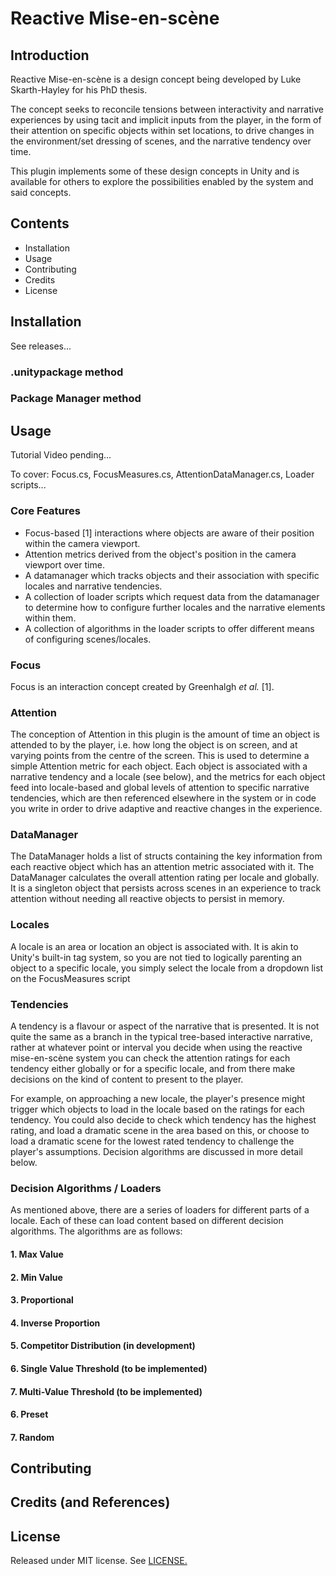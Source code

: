 # Reactive Mise-en-scène

## Introduction

Reactive Mise-en-scène is a design concept being developed by Luke Skarth-Hayley for his PhD thesis.

The concept seeks to reconcile tensions between interactivity and narrative experiences by using tacit and implicit inputs from the player, in the form of their attention on specific objects within set locations, to drive changes in the environment/set dressing of scenes, and the narrative tendency over time.

This plugin implements some of these design concepts in Unity and is available for others to explore the possibilities enabled by the system and said concepts.

## Contents

* Installation
* Usage
* Contributing
* Credits
* License

## Installation

See releases...

### .unitypackage method

### Package Manager method

## Usage

Tutorial Video pending...

To cover: Focus.cs, FocusMeasures.cs, AttentionDataManager.cs, Loader scripts...

### Core Features

- Focus-based [1] interactions where objects are aware of their position within the camera viewport.
- Attention metrics derived from the object's position in the camera viewport over time.
- A datamanager which tracks objects and their association with specific locales and narrative tendencies.
- A collection of loader scripts which request data from the datamanager to determine how to configure further locales and the narrative elements within them.
- A collection of algorithms in the loader scripts to offer different means of configuring scenes/locales.

### Focus 

Focus is an interaction concept created by Greenhalgh *et al.* [1]. 

### Attention

The conception of Attention in this plugin is the amount of time an object is attended to by the player, i.e. how long the object is on screen, and at varying points from the centre of the screen. This is used to determine a simple Attention metric for each object. Each object is associated with a narrative tendency and a locale (see below), and the metrics for each object feed into locale-based and global levels of attention to specific narrative tendencies, which are then referenced elsewhere in the system or in code you write in order to drive adaptive and reactive changes in the experience.

### DataManager

The DataManager holds a list of structs containing the key information from each reactive object which has an attention metric associated with it. The DataManager calculates the overall attention rating per locale and globally. It is a singleton object that persists across scenes in an experience to track attention without needing all reactive objects to persist in memory.

### Locales

A locale is an area or location an object is associated with. It is akin to Unity's built-in tag system, so you are not tied to logically parenting an object to a specific locale, you simply select the locale from a dropdown list on the FocusMeasures script

### Tendencies

A tendency is a flavour or aspect of the narrative that is presented. It is not quite the same as a branch in the typical tree-based interactive narrative, rather at whatever point or interval you decide when using the reactive mise-en-scène system you can check the attention ratings for each tendency either globally or for a specific locale, and from there make decisions on the kind of content to present to the player.

For example, on approaching a new locale, the player's presence might trigger which objects to load in the locale based on the ratings for each tendency. You could also decide to check which tendency has the highest rating, and load a dramatic scene in the area based on this, or choose to load a dramatic scene for the lowest rated tendency to challenge the player's assumptions. Decision algorithms are discussed in more detail below.

### Decision Algorithms / Loaders

As mentioned above, there are a series of loaders for different parts of a locale. Each of these can load content based on different decision algorithms. The algorithms are as follows:

#### 1. Max Value
#### 2. Min Value
#### 3. Proportional
#### 4. Inverse Proportion
#### 5. Competitor Distribution (in development)
#### 6. Single Value Threshold (to be implemented)
#### 7. Multi-Value Threshold (to be implemented)
#### 6. Preset
#### 7. Random

## Contributing

## Credits (and References)

## License

Released under MIT license. See [LICENSE.](./LICENSE)
